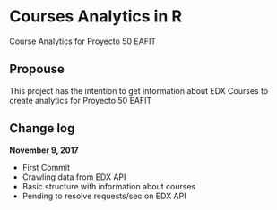 # Courses Analytics in R

Course Analytics for Proyecto 50 EAFIT

## Propouse

This project has the intention to get information about EDX Courses to create analytics for Proyecto 50 EAFIT

## Change log

**November 9, 2017**

* First Commit
* Crawling data from EDX API
* Basic structure with information about courses
* Pending to resolve requests/sec on EDX API
